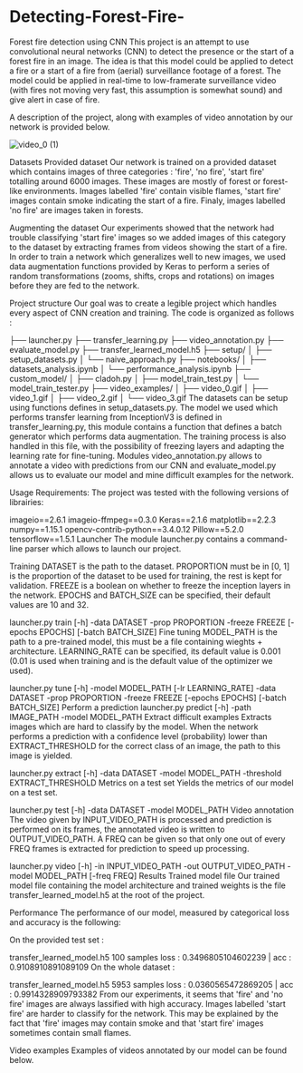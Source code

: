 # Detecting-Forest-Fire-

Forest fire detection using CNN
This project is an attempt to use convolutional neural networks (CNN) to detect the presence or the start of a forest fire in an image. The idea is that this model could be applied to detect a fire or a start of a fire from (aerial) surveillance footage of a forest. The model could be applied in real-time to low-framerate surveillance video (with fires not moving very fast, this assumption is somewhat sound) and give alert in case of fire.

A description of the project, along with examples of video annotation by our network is provided below.

![video_0 (1)](https://github.com/akshaybannatti/Detecting-Forest-Fire-Convolutional-Neural-Network/assets/50884750/378adb83-cc18-49d2-b365-2f14f2626ec2)




 

Datasets
Provided dataset
Our network is trained on a provided dataset which contains images of three categories : 'fire', 'no fire', 'start fire' totalling around 6000 images. These images are mostly of forest or forest-like environments. Images labelled 'fire' contain visible flames, 'start fire' images contain smoke indicating the start of a fire. Finaly, images labelled 'no fire' are images taken in forests.

Augmenting the dataset
Our experiments showed that the network had trouble classifying 'start fire' images so we added images of this category to the dataset by extracting frames from videos showing the start of a fire. In order to train a network which generalizes well to new images, we used data augmentation functions provided by Keras to perform a series of random transformations (zooms, shifts, crops and rotations) on images before they are fed to the network.

Project structure
Our goal was to create a legible project which handles every aspect of CNN creation and training. The code is organized as follows :

├── launcher.py
├── transfer_learning.py
├── video_annotation.py
├── evaluate_model.py
├── transfer_learned_model.h5
├── setup/
│   ├── setup_datasets.py
│   └── naive_approach.py
├── notebooks/
│   ├── datasets_analysis.ipynb
│   └── performance_analysis.ipynb
├── custom_model/
│   ├── cladoh.py
│   ├── model_train_test.py
│   └── model_train_tester.py
├── video_examples/
│   ├── video_0.gif
│   ├── video_1.gif
│   ├── video_2.gif
│   └── video_3.gif
The datasets can be setup using functions defines in setup_datasets.py. The model we used which performs transfer learning from InceptionV3 is defined in transfer_learning.py, this module contains a function that defines a batch generator which performs data augmentation. The training process is also handled in this file, with the possibility of freezing layers and adapting the learning rate for fine-tuning. Modules video_annotation.py allows to annotate a video with predictions from our CNN and evaluate_model.py allows us to evaluate our model and mine difficult examples for the network.

Usage
Requirements:
The project was tested with the following versions of librairies:

  imageio==2.6.1
  imageio-ffmpeg==0.3.0
  Keras==2.1.6
  matplotlib==2.2.3
  numpy==1.15.1
  opencv-contrib-python==3.4.0.12
  Pillow==5.2.0
  tensorflow==1.5.1
Launcher
The module launcher.py contains a command-line parser which allows to launch our project.

Training
DATASET is the path to the dataset. PROPORTION must be in [0, 1] is the proportion of the dataset to be used for training, the rest is kept for validation. FREEZE is a boolean on whether to freeze the inception layers in the network. EPOCHS and BATCH_SIZE can be specified, their default values are 10 and 32.

launcher.py train [-h] -data DATASET -prop PROPORTION -freeze FREEZE [-epochs EPOCHS] [-batch BATCH_SIZE]
Fine tuning
MODEL_PATH is the path to a pre-trained model, this must be a file containing wieghts + architecture. LEARNING_RATE can be specified, its default value is 0.001 (0.01 is used when training and is the default value of the optimizer we used).

launcher.py tune [-h] -model MODEL_PATH [-lr LEARNING_RATE] -data DATASET -prop PROPORTION -freeze FREEZE [-epochs EPOCHS] [-batch BATCH_SIZE]
Perform a prediction
launcher.py predict [-h] -path IMAGE_PATH -model MODEL_PATH
Extract difficult examples
Extracts images which are hard to classify by the model. When the network performs a prediction with a confidence level (probability) lower than EXTRACT_THRESHOLD for the correct class of an image, the path to this image is yielded.

launcher.py extract [-h] -data DATASET -model MODEL_PATH -threshold EXTRACT_THRESHOLD
Metrics on a test set
Yields the metrics of our model on a test set.

launcher.py test [-h] -data DATASET -model MODEL_PATH
Video annotation
The video given by INPUT_VIDEO_PATH is processed and prediction is performed on its frames, the annotated video is written to OUTPUT_VIDEO_PATH. A FREQ can be given so that only one out of every FREQ frames is extracted for prediction to speed up processing.

launcher.py video [-h] -in INPUT_VIDEO_PATH -out OUTPUT_VIDEO_PATH -model MODEL_PATH [-freq FREQ]
Results
Trained model file
Our trained model file containing the model architecture and trained weights is the file transfer_learned_model.h5 at the root of the project.

Performance
The performance of our model, measured by categorical loss and accuracy is the following:

On the provided test set :

transfer_learned_model.h5
100 samples
loss : 0.3496805104602239 | acc : 0.9108910891089109 
On the whole dataset :

transfer_learned_model.h5
5953 samples
loss : 0.0360565472869205 | acc : 0.9914328909793382
From our experiments, it seems that 'fire' and 'no fire' images are always lassified with high accuracy. Images labelled 'start fire' are harder to classify for the network. This may be explained by the fact that 'fire' images may contain smoke and that 'start fire' images sometimes contain small flames.

Video examples
Examples of videos annotated by our model can be found below.







